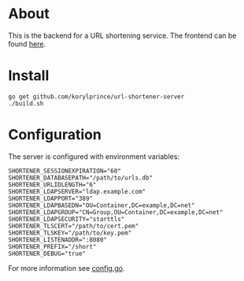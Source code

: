 # About

This is the backend for a URL shortening service. The frontend can be found [here](https://github.com/korylprince/url-shortener-client).

# Install

```
go get github.com/korylprince/url-shortener-server
./build.sh
```

# Configuration

The server is configured with environment variables:

```
SHORTENER_SESSIONEXPIRATION="60"
SHORTENER_DATABASEPATH="/path/to/urls.db"
SHORTENER_URLIDLENGTH="6"
SHORTENER_LDAPSERVER="ldap.example.com"
SHORTENER_LDAPPORT="389"
SHORTENER_LDAPBASEDN="OU=Container,DC=example,DC=net"
SHORTENER_LDAPGROUP="CN=Group,OU=Container,DC=example,DC=net"
SHORTENER_LDAPSECURITY="starttls"
SHORTENER_TLSCERT="/path/to/cert.pem"
SHORTENER_TLSKEY="/path/to/key.pem"
SHORTENER_LISTENADDR=":8080"
SHORTENER_PREFIX="/short"
SHORTENER_DEBUG="true"
```

For more information see [config.go](https://github.com/korylprince/url-shortener-server/blob/master/config.go).
